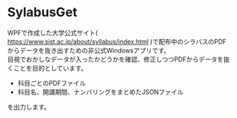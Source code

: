 # SylabusGet
WPFで作成した大学公式サイト( https://www.sist.ac.jp/about/syllabus/index.html )で配布中のシラバスのPDFからデータを抜き出すための非公式Windowsアプリです。  
目視でおかしなデータが入ったかどうかを確認、修正しつつPDFからデータを抜くことを目的としています。  
- 科目ごとのPDFファイル
- 科目名、開講期間、ナンバリングをまとめたJSONファイル
  
を出力します。
